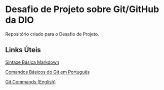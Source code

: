 # Desafio de Projeto sobre Git/GitHub da DIO
Repositório criado para o Desafio de Projeto.

## Links Úteis
[Sintaxe Básica Markdown](https://www.markdownguide.org/basic-syntax/)

[Comandos Básicos do Git em Português](https://www.hostinger.com.br/tutoriais/comandos-basicos-de-git)

[Git Commands (English)](https://git-scm.com/docs/git#_git_commands)

